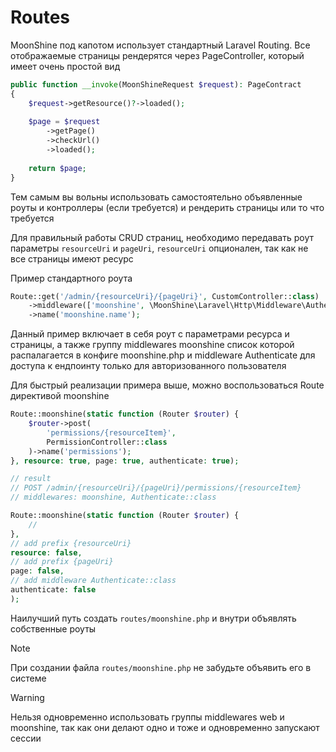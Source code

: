# Routes

MoonShine под капотом использует стандартный Laravel Routing. Все отображаемые страницы рендерятся через PageController, который имеет очень простой вид

```php
public function __invoke(MoonShineRequest $request): PageContract  
{  
    $request->getResource()?->loaded();  
  
    $page = $request  
        ->getPage()  
        ->checkUrl()  
        ->loaded();  
  
    return $page;  
}
```

Тем самым вы вольны использовать самостоятельно объявленные роуты и контроллеры (если требуется) и рендерить страницы или то что требуется

Для правильный работы CRUD страниц, необходимо передавать роут параметры `resourceUri` и `pageUri`, `resourceUri` опционален, так как не все страницы имеют ресурс

Пример стандартного роута

```php
Route::get('/admin/{resourceUri}/{pageUri}', CustomController::class)
	->middleware(['moonshine', \MoonShine\Laravel\Http\Middleware\Authenticate::class])
	->name('moonshine.name');
```

Данный пример включает в себя роут с параметрами ресурса и страницы, а также группу middlewares moonshine список которой распалагается в конфиге moonshine.php и middleware Authenticate для доступа к ендпоинту только для авторизованного пользователя

Для быстрый реализации примера выше, можно воспользоваться Route директивой moonshine

```php
Route::moonshine(static function (Router $router) {  
    $router->post(  
        'permissions/{resourceItem}',  
        PermissionController::class  
    )->name('permissions');  
}, resource: true, page: true, authenticate: true);

// result
// POST /admin/{resourceUri}/{pageUri}/permissions/{resourceItem}
// middlewares: moonshine, Authenticate::class
```

```php
Route::moonshine(static function (Router $router) {  
    // 
}, 
// add prefix {resourceUri}
resource: false, 
// add prefix {pageUri}
page: false, 
// add middleware Authenticate::class
authenticate: false
);
```

Наилучший путь создать `routes/moonshine.php` и внутри объявлять собственные роуты

> [!NOTE]
>При создании файла `routes/moonshine.php` не забудьте объявить его в системе
>

> [!WARNING]
> Нельзя одновременно использовать группы middlewares web и moonshine, так как они делают одно и тоже и одновременно запускают сессии
>

